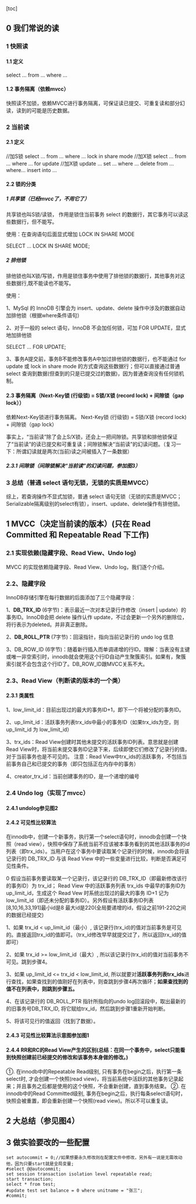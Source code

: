 [toc]

## 0 我们常说的读

### 1 快照读

#### 1.1 定义

select ... from ... where ...

#### 1.2 事务隔离（依赖mvcc）

快照读不加锁，依赖MVCC进行事务隔离，可保证读已提交、可重复读和部分幻读，读到的可能是历史数据。

### 2 当前读

#### 2.1 定义

//加S锁
select ... from ... where ... lock in share mode
//加X锁
select ... from ... where ... for update
//加X锁
update ... set ... where ...
delete from ... where...
insert into ... 

#### 2.2 锁的分类

##### 1 共享锁（已经mvcc了，不用它了）

共享锁也叫S锁/读锁， 作用是锁住当前事务 select 的数据行，其它事务可以读这些数据行，但不能写。

使用：在查询语句后面显式增加 LOCK IN SHARE MODE

SELECT ... LOCK IN SHARE MODE;

##### 2 排他锁

排他锁也叫X锁/写锁，作用是锁住事务中使用了排他锁的数据行，其他事务对这些数据行,既不能读也不能写。

使用：

1、MySql 的 InnoDB 引擎会为 insert、update、delete 操作中涉及的数据自动加排他锁（根据where条件语句）

2、对于一般的 select 语句，InnoDB 不会加任何锁，可加 FOR UPDATE，显式地加排他锁

SELECT ... FOR UPDATE;

3、事务A提交前，事务B不能修改事务A中加过排他锁的数据行，也不能通过 for update 或 lock in share mode 的方式查询这些数据行；但可以直接通过普通 select 查询到数据(但查到的只是已提交过的数据)，因为普通查询没有任何锁机制。

#### 2.3 事务隔离（Next-Key锁 (行级锁) = S锁/X锁 (record lock) + 间隙锁（gap lock））

依赖Next-Key锁进行事务隔离。
Next-Key锁 (行级锁) = S锁/X锁 (record lock) + 间隙锁（gap lock）

事实上，“当前读”除了会上S/X锁，还会上一把间隙锁。共享锁和排他锁保证了“当前读”的读已提交和可重复读；间隙锁解决“当前读”的幻读问题。（复习一下：所谓幻读就是两次(当前)读之间被插入了一条数据）

##### 2.3.1 间隙锁（间隙锁解决“当前读”的幻读问题，参加图3）
### 3 总结（普通 select 语句无锁，无锁的实质是MVCC）
综上，若查询操作不显式加锁，普通 select 语句无锁（无锁的实质是MVCC；Serializable隔离级别的select有锁），insert、update、delete操作有排他锁。

## 1 MVCC（决定当前读的版本）(只在 Read Committed 和 Repeatable Read 下工作)
### 2.1 实现依赖(隐藏字段、Read View、Undo log)
MVCC 的实现依赖隐藏字段、Read View、Undo log，我们逐个介绍。

### 2.2、隐藏字段
InnoDB存储引擎在每行数据的后面添加了三个隐藏字段：

1、**DB_TRX_ID** (6字节)：表示最近一次对本记录行作修改（insert | update）的事务ID。InnoDB会把 delete 操作认作 update，不过会更新一个另外的删除位，将行表示为deleted。并非真正删除。

2、**DB_ROLL_PTR** (7字节)：回滚指针，指向当前记录行的 undo log 信息

3、DB_ROW_ID (6字节)：随着新行插入而单调递增的行ID。理解：当表没有主键或唯一非空索引时，innodb就会使用这个行ID自动产生聚簇索引。如果有，聚簇索引就不会包含这个行ID了。DB_ROW_ID跟MVCC关系不大。

### 2.3、Read View（判断读的版本的一个类）
#### 2.3.1 类属性

1、low_limit_id：目前出现过的最大的事务ID+1，即下一个将被分配的事务ID。

2、up_limit_id：活跃事务列表trx_ids中最小的事务ID（如果trx_ids为空，则up_limit_id 为 low_limit_id）

3、trx_ids：Read View创建时其他未提交的活跃事务ID列表。意思就是创建Read View时，将当前未提交事务ID记录下来，后续即使它们修改了记录行的值，对于当前事务也是不可见的。
注意：Read View中trx_ids的活跃事务，不包括当前事务自己和已提交的事务（即只包括正在内存中的事务）

4、creator_trx_id：当前创建事务的ID，是一个递增的编号

### 2.4 Undo log（实现了mvcc）

#### 2.4.1 undolog参见图2

#### 2.4.2 可见性比较算法

在innodb中，创建一个新事务，执行第一个select语句时，innodb会创建一个快照（read view），快照中保存了系统当前不应该被本事务看到的其他活跃事务的id列表（即trx_ids）。当用户在这个事务中要读取某个记录行的时候，innodb会将该记录行的 DB_TRX_ID 与该 Read View 中的一些变量进行比较，判断是否满足可见性条件。

0 假设当前事务要读取某一个记录行，该记录行的 DB_TRX_ID（即最新修改该行的事务ID）为 trx_id；
Read View 中的活跃事务列表 trx_ids 中最早的事务ID为 up_limit_id，生成这个 Read Vew 时系统出现过的最大的事务 ID+1 记为 low_limit_id（即还未分配的事务ID）。另外假设有活跃事务ID列表 [8,10,16,33,191]最小id是8   最大id是220(全局要递增的id，假设之前191-220之间的数据已经提交)

1、如果 trx_id < up_limit_id（最小）, 该记录行(trx_id)的值对当前事务是可见的。直接返回trx_id的值即可。（trx_id修改早早就提交过了，所以返回trx_id的值即可）

2、如果 trx_id >= low_limit_id（最大）, 所以该记录行(trx_id)的值对当前事务不可见。跳到步骤4。

3、如果 up_limit_id <= trx_id < low_limit_id, 所以就要对**活跃事务列表trx_ids**进行查找，如果查找到的值刚好在列表中，则查跳到步骤4再次循环；**如果查找到的值不在列表中，则跳到步骤五。**

4、在该记录行的 DB_ROLL_PTR 指针所指向的undo log回滚段中，取出最新的的旧事务号DB_TRX_ID, 将它赋给trx_id，然后跳到步骤1重新开始判断。

5、将该可见行的值返回（找到了数据）。

#### 2.4.3 可见性比较算法示意图参加图1

#### 2.4.4 RR和RC的Read View产生的区别(总结：在同一个事务中，select只能看到快照创建前已经提交的修改和该事务本身做的修改。)

①. 在innodb中的Repeatable Read级别, 只有事务在begin之后，执行第一条select时, 才会创建一个快照(read view)，将当前系统中活跃的其他事务记录起来；并且事务之后都是使用的这个快照，不会重新创建，直到事务结束。
②. 在innodb中的Read Committed级别, 事务在begin之后，执行每条select语句时，快照会被重置，即会重新创建一个快照(read view)。所以不可以重复读。

## 2 大总结（参见图4）

## 3 做实验要改的一些配置

```
set autocommit = 0;//如果想要永久修改则在配置文件中修改，另外有一说是无需改动他，因为只要start就是全局变量;
#select @@autocommit;
set session transaction isolation level repeatable read;
start transaction;
select * from test;
#update test set balance = 0 where unitname = "张三";
#commit;
```

